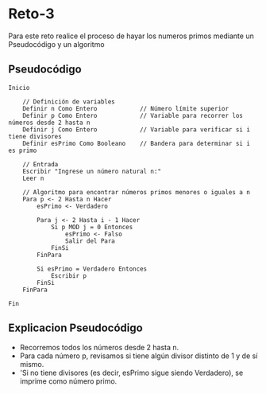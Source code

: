 # Reto-3
Para este reto realice el proceso de hayar los numeros primos mediante un Pseudocódigo y un algoritmo
## Pseudocódigo
```
Inicio

    // Definición de variables
    Definir n Como Entero            // Número límite superior
    Definir p Como Entero            // Variable para recorrer los números desde 2 hasta n
    Definir j Como Entero            // Variable para verificar si i tiene divisores
    Definir esPrimo Como Booleano    // Bandera para determinar si i es primo

    // Entrada
    Escribir "Ingrese un número natural n:"
    Leer n

    // Algoritmo para encontrar números primos menores o iguales a n
    Para p <- 2 Hasta n Hacer
        esPrimo <- Verdadero
        
        Para j <- 2 Hasta i - 1 Hacer
            Si p MOD j = 0 Entonces
                esPrimo <- Falso
                Salir del Para
            FinSi
        FinPara

        Si esPrimo = Verdadero Entonces
            Escribir p
        FinSi
    FinPara

Fin
```
## Explicacion Pseudocódigo
- Recorremos todos los números desde 2 hasta n.
- Para cada número p, revisamos si tiene algún divisor distinto de 1 y de sí mismo.
- 'Si no tiene divisores (es decir, esPrimo sigue siendo Verdadero), se imprime como número primo.
